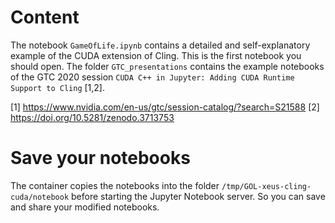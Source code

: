 # Content

The notebook `GameOfLife.ipynb` contains a detailed and self-explanatory example of the CUDA extension of Cling. This is the first notebook you should open. The folder `GTC_presentations` contains the example notebooks of the GTC 2020 session `CUDA C++ in Jupyter: Adding CUDA Runtime Support to Cling` [1,2].

[1] https://www.nvidia.com/en-us/gtc/session-catalog/?search=S21588
[2] https://doi.org/10.5281/zenodo.3713753

# Save your notebooks

The container copies the notebooks into the folder `/tmp/GOL-xeus-cling-cuda/notebook` before starting the Jupyter Notebook server. So you can save and share your modified notebooks.
